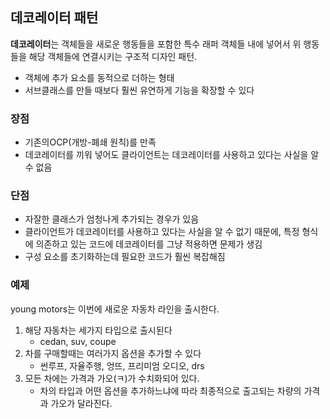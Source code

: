 ## **데코레이터 패턴**

**데코레이터**는 객체들을 새로운 행동들을 포함한 특수 래퍼 객체들 내에 넣어서 위 행동들을 해당 객체들에 연결시키는 구조적 디자인 패턴.

- 객체에 추가 요소를 동적으로 더하는 형태
- 서브클래스를 만들 때보다 훨씬 유연하게 기능을 확장할 수 있다

### 장점

- 기존의OCP(개방-폐쇄 원칙)를 만족
- 데코레이터를 끼워 넣어도 클라이언트는 데코레이터를 사용하고 있다는 사실을 알 수 없음

### 단점

- 자잘한 클래스가 엄청나게 추가되는 경우가 있음
- 클라이언트가 데코레이터를 사용하고 있다는 사실을 알 수 없기 때문에, 특정 형식에 의존하고 있는 코드에 데코레이터를 그냥 적용하면 문제가 생김
- 구성 요소를 초기화하는데 필요한 코드가 훨씬 복잡해짐

### 예제

young motors는 이번에 새로운 자동차 라인을 출시한다.

1. 해당 자동차는 세가지 타입으로 출시된다
   - cedan, suv, coupe
2. 차를 구매할때는 여러가지 옵션을 추가할 수 있다
   - 썬루프, 자율주행, 엉뜨, 프리미엄 오디오, drs
3. 모든 차에는 가격과 가오(ㅋ)가 수치화되어 있다.
   - 차의 타입과 어떤 옵션을 추가하느냐에 따라 최종적으로 출고되는 차량의 가격과 가오가 달라진다.
